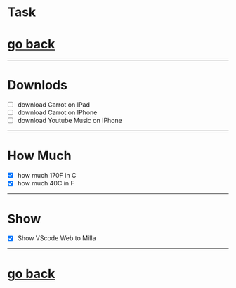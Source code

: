 # Task


# [go back](../README.md#tasks)


---
# Downlods
- [ ] download Carrot on IPad
- [ ] download Carrot on IPhone
- [ ] download Youtube Music on IPhone

---

# How Much  
- [x] how much 170F in C
- [x] how much 40C in F 

---

# Show
- [x] Show VScode Web to Milla

---

# [go back](../README.md#tasks)